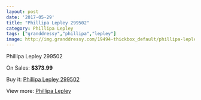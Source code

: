 ```yaml
---
layout: post
date: '2017-05-29'
title: "Phillipa Lepley 299502"
category: Phillipa Lepley
tags: ["granddressy","phillipa","lepley"]
image: http://img.granddressy.com/19494-thickbox_default/phillipa-lepley-299502.jpg
---
```

Phillipa Lepley 299502

On Sales: **$373.99**
<a href="https://www.granddressy.com/en/phillipa-lepley/18477-phillipa-lepley-299502.html"><amp-img layout="responsive" width="600" height="600" src="//img.granddressy.com/19494-thickbox_default/phillipa-lepley-299502.jpg" alt="Phillipa Lepley 299502 0" /></a>

Buy it: [Phillipa Lepley 299502](https://www.granddressy.com/en/phillipa-lepley/18477-phillipa-lepley-299502.html "Phillipa Lepley 299502")

View more: [Phillipa Lepley](https://www.granddressy.com/en/32-phillipa-lepley "Phillipa Lepley")